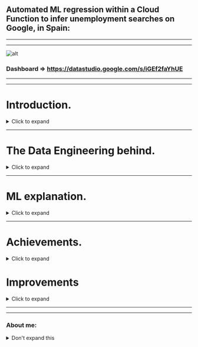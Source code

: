 

## Automated ML regression within a Cloud Function to infer unemployment searches on Google, in Spain:

----------------------------
----------------------------

![alt](output/automated_ml_regression.gif)

### **Dashboard** => https://datastudio.google.com/s/iGEf2faYhUE

-------------------------------------
-------------------------------------

# Introduction.

<details>
  <summary>Click to expand</summary>
  

Taking advantage of a former leisure project ( **https://github.com/albertovpd/automated_etl_google_cloud-social_dashboard** ), I am using the gathered data to feed a ML model with which inferring unemployment searches on Google, in Spain.

The project consists of:

+ Cloud Function A: Loads data from BigQuery tables to Cloud Storage, both in EEUU region. This tables contain requested and filtered info from the Gdelt Project, to analyse online news media in Spain (news section in the automated ETL link).

- Cloud Function B: 
  - Reads the data of Cloud Function A, and other data from a bucket in EU. This bucket contains requested info from Google Trends in Spain (Google searches section in the automated ETL link).
  - Merges datasets with different length and dates.
  - Processes them and creates a column and score for each keyword.
  - Normalizes the final dataset.
  - Associate date with index, but dates are not in the game, so a time series problem was turned into a linear regression one. Check it out the full script explanation here.
  - Performs a Recursive Feature Elimination to select the best 20 features of 130 I have to play with.
  - Apply a linear regression to infer my keyword, in this case, unemployment. 
  - Loads the results in a Cloud Storage bucket.

+ Both Cloud Functions are triggered by Pub/Sub and Scheduler. Scripts can be found here.

+ Weekly loaded to BigQuery tables with Transfer. Some results appended to the existing tables and some overwritten. 

+ Plot the BigQuery tables.

</details>

------------------------------------




# The Data Engineering behind.

<details>
  <summary>Click to expand</summary>

The processes involved are shown in *Introduction*. 

### Schedulers


The ETL with which I'm feeding my project is weekly updated on Mondays. I have no rush so I'll run pipelines on Tuesdays.

- Cloud Function reading tables from BigQuery and loading into Cloud Storage bucket (USA) => 0 1 * * 2 CET (Belgium). Topic => tuesdays-reading-bq
- Cloud Function reading from Cloud Storage, applying my ML regression and delivering data again to Storage (USA) => 0 2 * * 2 CET (Belgium). Topic => reading_from_cs

- Transfer ml_regression-unemployment_inferences => Every Tue at 04:30:00 Europe/Paris => Field delimiter: ,  => Header rows: 1
- Transfer ml_regression-evolution_features => Every Tue at 04:30:00 Europe/Paris => Field delimiter: ,  => Header rows: 1
- Transfer ml_regression-weekly_score => Every Tue at 04:30:00 Europe/Paris => Field delimiter: ,  => Header rows: 1


### Creating tables in BigQuery

Now that my Cloud Function delivered the results to Cloud Storage, I need to load the data into a new dataset in BigQuery (based in USA, as my bucket).

- Create tables for every csv delivered in CS
- Advanced => Header rows to skip:1, comma separated

### Configure Transfers

Once the tables are created is necessary to configure Transfer for weekly automated updates of the tables. Beware of timing, you need to wait more or less 1 hour from loading to Storage, if don't, Transfer won't detect new files.

### Load from BigQuery to Cloud Storage


In **cloud_function_from_bq_to_storage.py** you will find the script, and the *stack overflow* source where I found it.

Extras, configuration:

- Create a CF, name it and choose a processing capacity (study it before configuring the CF, you can have errors for not having enough capacity).
- Configure it with *PUB/SUB*, to activate it through Cloud Scheduler.
- In Advanced, select *Environmental Variables*:
    - Write all of them, keys and values, without declaring *str* type. I mean, without the quotation marks **" "**.
    - In your CF script, replace:

        project_name = "YOUR_PROJECT_ID" 
        bucket_name = "YOUR_BUCKET" 
        dataset_name = "YOUR_DATASET" 
        table_name = "YOUR_TABLE" 

    - By:
    
        project_name = os.getenv("YOUR_PROJECT_ID") 
        bucket_name = os.getenv("YOUR_BUCKET") 
        dataset_name = os.getenv("YOUR_DATASET") 
        table_name = os.getenv("YOUR_TABLE") 


</details>

---------------

# ML explanation. 

<details>
  <summary>Click to expand</summary>

Here **https://github.com/albertovpd/automated_ML_regression/tree/master/cloud_function_ml_regression** you will find the Cloud Function script.


The processing part of the ML Cloud Function is explained in this jupyter in detail => **https://github.com/albertovpd/automated_ML_regression/blob/master/script_explained.ipynb**



</details>

------------------------------

# Achievements.

<details>
  <summary>Click to expand</summary>

The goal was to automate a ML model within a Cloud Function and infer data from a previous ETL. A Cloud Function has 4GB of RAM and 60 seconds of timeout, I felt it like a challenge. 

This project has room for improvement, quite a lot. Myself from the future will work refactoring the code, performing a better feature selection and optimizing everything... Or not, in the end this is a leisure project and the goal is learning. I know now how to do it an also, how to do it way better. Goal accomplished.

Finally, it delivers coherent results according to the nature of my entry data, I'm happy for that. 


</details>


# Improvements

<details>
  <summary>Click to expand</summary>

- Cloud Function with ML regression:

The code is redundant. It requires refactoring, a lot.

- The ML part:

I would like to work with a set of fast models and implement them in the Cloud Function, so maybe every week a different model wins. Also, split my data into train/validation/test instead of k-folds for validation.

Instead of performing a multiple linear regression, I want to perform a script in which running a linear regression, multiple times with different targets (it's going to be the same, but it's going to be coded by myself. I know how to do it already and it will be easy and elegant).

</details>

-----------------------------
-----------------------------

### About me:
<details>
  <summary>Don't expand this</summary>

--------------------

- More Gdelt and ETL projects => https://github.com/albertovpd/analysing_world_news_with_Gdelt

- https://www.linkedin.com/in/alberto-vargas-pina/


----------------------

![alt](output/science_dog.webp)

</details>
